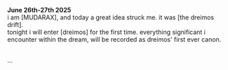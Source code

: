 **June 26th-27th 2025** <br>
i am [MUDARAX], and today a great idea struck me. it was [the dreimos drift]. <br>
tonight i will enter [dreimos] for the first time. everything significant i encounter within the dream, will be recorded as dreimos' first ever canon. <br><br> 

... 
